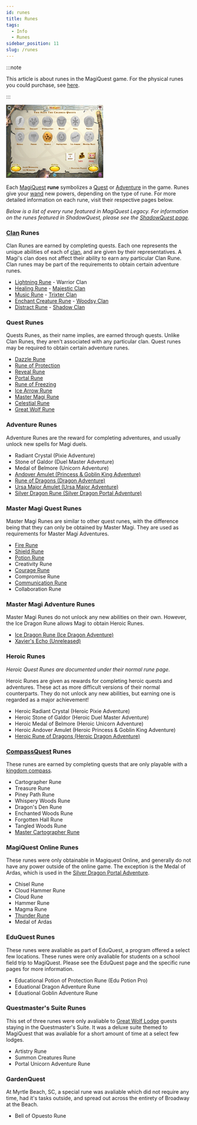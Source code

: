 ```yaml
---
id: runes
title: Runes
tags:
  - Info
  - Runes
sidebar_position: 11
slug: /runes
---
```


:::note

This article is about runes in the MagiQuest game. For the physical runes you could purchase, see [here](docs\Missing_Page.md).

:::

<img src="\img\docs\one-time\Info_About_MagiQuest\Runes\StatusStation-DazzleRune.webp" alt="An early picture of the quests menu, showcasing some runes." width="264" hight="196" title="An early picture of the quests menu, showcasing some runes."></img>

Each [MagiQuest](docs\Info_About_MagiQuest\index.mdx) **rune** symbolizes a [Quest](docs\Quests\index.mdx) or [Adventure](docs\Adventures\index.mdx) in the game. Runes give your [wand](docs\Info_About_MagiQuest\Game_Mechanics\Wands.md) new powers, depending on the type of rune. For more detailed information on each rune, visit their respective pages below.

*Below is a list of every rune featured in MagiQuest Legacy. For information on the runes featured in ShadowQuest, please see the [ShadowQuest page](docs\Missing_Page.md).*

### [Clan](docs\Info_About_MagiQuest\Clans\index.mdx) Runes

Clan Runes are earned by completing quests. Each one represents the unique abilities of each of [clan](docs\Info_About_MagiQuest\Clans\index.mdx), and are given by their representatives. A Magi's clan does not affect their ability to earn any particular Clan Rune. Clan runes may be part of the requirements to obtain certain adventure runes.

- [Lightning Rune](docs\Quests\Lightning_Rune.md) - Warrior Clan
- [Healing Rune](docs\Missing_Page.md) - [Majestic Clan](docs\Info_About_MagiQuest\Clans\Majestic_Clan.md)
- [Music Rune](docs\Missing_Page.md) - [Trixter Clan](docs\Info_About_MagiQuest\Clans\Trixter_Clan.md)
- [Enchant Creature Rune](docs\Quests\Enchant_Creature_Rune.md) - [Woodsy Clan](docs\Info_About_MagiQuest\Clans\Woodsy_Clan.md)
- [Distract Rune](docs\Missing_Page.md) - [Shadow Clan](docs\Info_About_MagiQuest\Clans\Shadow_Clan.md)

### Quest Runes

Quests Runes, as their name implies, are earned through quests. Unlike Clan Runes, they aren't associated with any particular clan. Quest runes may be required to obtain certain adventure runes.

- [Dazzle Rune](docs\Missing_Page.md)
- [Rune of Protection](docs\Missing_Page.md)
- [Reveal Rune](docs\Missing_Page.md)
- [Portal Rune](docs\Missing_Page.md)
- [Rune of Freezing](docs\Missing_Page.md)
- [Ice Arrow Rune](docs\Missing_Page.md)
- [Master Magi Rune](docs\Missing_Page.md)
- [Celestial Rune](docs\Missing_Page.md)
- [Great Wolf Rune](docs\Missing_Page.md)

### Adventure Runes

Adventure Runes are the reward for completing adventures, and usually unlock new spells for Magi duels.

- Radiant Crystal (Pixie Adventure)
- Stone of Galdor (Duel Master Adventure)
- Medal of Belmore (Unicorn Adventure)
- [Andover Amulet (Princess & Goblin King Adventure)](docs\Adventures\Adventures_in_MagiQuest_Legacy\Princess_&_Goblin_King_Adventure.md#andover-amulet)
- [Rune of Dragons (Dragon Adventure)](docs\Adventures\Adventures_in_MagiQuest_Legacy\Dragon_Adventure.md#rune-of-dragons)
- [Ursa Major Amulet (Ursa Major Adventure)](docs\Adventures\Adventures_in_MagiQuest_Legacy\Ursa_Major_Adventure.md#ursa-major-amulet)
- [Silver Dragon Rune (Silver Dragon Portal Adventure)](docs\Missing_Page.md)

### Master Magi Quest Runes

Master Magi Runes are similar to other quest runes, with the difference being that they can only be obtained by Master Magi. They are used as requirements for Master Magi Adventures.

  - [Fire Rune](docs\Missing_Page.md)
  - [Shield Rune](docs\Missing_Page.md)
  - [Potion Rune](docs\Missing_Page.md)
  - Creativity Rune
  - [Courage Rune](docs\Missing_Page.md)
  - Compromise Rune
  - [Communication Rune](docs\Missing_Page.md)
  - Collaboration Rune

### Master Magi Adventure Runes

Master Magi Runes do not unlock any new abilities on their own. However, the Ice Dragon Rune allows Magi to obtain Heroic Runes.

  - [Ice Dragon Rune (Ice Dragon Adventure)](docs\Missing_Page.md)
  - [Xavier's Echo (Unreleased)](docs\Missing_Page.md)

### Heroic Runes

*Heroic Quest Runes are documented under their normal rune page.*

Heroic Runes are given as rewards for completing heroic quests and adventures. These act as more difficult versions of their normal counterparts. They do not unlock any new abilities, but earning one is regarded as a major achievement!

  - Heroic Radiant Crystal (Heroic Pixie Adventure)
  - Heroic Stone of Galdor (Heroic Duel Master Adventure)
  - Heroic Medal of Belmore (Heroic Unicorn Adventure)
  - Heroic Andover Amulet (Heroic Princess & Goblin King Adventure)
  - [Heroic Rune of Dragons (Heroic Dragon Adventure)](docs\Adventures\Adventures_in_MagiQuest_Legacy\Heroic_Dragon_Adventure.md)

### [CompassQuest](docs\Info_About_MagiQuest\Content_Sets\CompassQuest.md) Runes

These runes are earned by completing quests that are only playable with a [kingdom compass](docs\Info_About_MagiQuest\Kingdom_Compass.md).

  - Cartographer Rune
  - Treasure Rune
  - Piney Path Rune
  - Whispery Woods Rune
  - Dragon's Den Rune
  - Enchanted Woods Rune
  - Forgotten Hall Rune
  - Tangled Woods Rune
  - [Master Cartographer Rune](docs\Missing_Page.md)

### MagiQuest Online Runes

These runes were only obtainable in Magiquest Online, and generally do not have any power outside of the online game. The exception is the Medal of Ardas, which is used in the [Silver Dragon Portal Adventure](docs\Missing_Page.md).

  - Chisel Rune
  - Cloud Hammer Rune
  - Cloud Rune
  - Hammer Rune
  - Magma Rune
  - [Thunder Rune](docs\Missing_Page.md)
  - Medal of Ardas

### EduQuest Runes

These runes were avaliable as part of EduQuest, a program offered a select few locations. These runes were only avaliable for students on a school field trip to MagiQuest. Please see the EduQuest page and the specific rune pages for more information.

  - Educational Potion of Protection Rune (Edu Potion Pro)
  - Eduational Dragon Adventure Rune
  - Eduational Goblin Adventure Rune

### Questmaster's Suite Runes

This set of three runes were only avaliable to [Great Wolf Lodge](docs\Missing_Page.md) guests staying in the Questmaster's Suite. It was a deluxe suite themed to MagiQuest that was avaliable for a short amount of time at a select few lodges.

  - Artistry Rune
  - Summon Creatures Rune
  - Portal Unicorn Adventure Rune

### GardenQuest

At Myrtle Beach, SC, a special rune was avaliable which did not require any time, had it's tasks outside, and spread out across the entirety of Broadway at the Beach.

  - Bell of Opuesto Rune